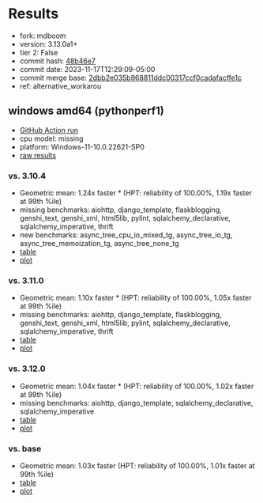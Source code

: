 # Results

- fork: mdboom
- version: 3.13.0a1+
- tier 2: False
- commit hash: [48b46e7](https://github.com/mdboom/cpython/commit/48b46e7)
- commit date: 2023-11-17T12:29:09-05:00
- commit merge base: [2dbb2e035b968811ddc00317ccf0cadafacffe1c](https://github.com/mdboom/cpython/commit/2dbb2e035b968811ddc00317ccf0cadafacffe1c)
- ref: alternative_workarou

## windows amd64 (pythonperf1)

- [GitHub Action run](https://github.com/faster-cpython/benchmarking/actions/runs/6907193515)
- cpu model: missing
- platform: Windows-11-10.0.22621-SP0
- [raw results](bm-20231117-pythonperf1-amd64-mdboom-alternative_workarou-3.13.0a1%2B-48b46e7.json)

### vs. 3.10.4

- Geometric mean: 1.24x faster \* (HPT: reliability of 100.00%, 1.19x faster at 99th %ile)
- missing benchmarks: aiohttp, django_template, flaskblogging, genshi_text, genshi_xml, html5lib, pylint, sqlalchemy_declarative, sqlalchemy_imperative, thrift
- new benchmarks: async_tree_cpu_io_mixed_tg, async_tree_io_tg, async_tree_memoization_tg, async_tree_none_tg
- [table](bm-20231117-pythonperf1-amd64-mdboom-alternative_workarou-3.13.0a1%2B-48b46e7-vs-3.10.4.md)
- [plot](bm-20231117-pythonperf1-amd64-mdboom-alternative_workarou-3.13.0a1%2B-48b46e7-vs-3.10.4.png)

### vs. 3.11.0

- Geometric mean: 1.10x faster \* (HPT: reliability of 100.00%, 1.05x faster at 99th %ile)
- missing benchmarks: aiohttp, django_template, flaskblogging, genshi_text, genshi_xml, html5lib, pylint, sqlalchemy_declarative, sqlalchemy_imperative, thrift
- [table](bm-20231117-pythonperf1-amd64-mdboom-alternative_workarou-3.13.0a1%2B-48b46e7-vs-3.11.0.md)
- [plot](bm-20231117-pythonperf1-amd64-mdboom-alternative_workarou-3.13.0a1%2B-48b46e7-vs-3.11.0.png)

### vs. 3.12.0

- Geometric mean: 1.04x faster \* (HPT: reliability of 100.00%, 1.02x faster at 99th %ile)
- missing benchmarks: aiohttp, django_template, sqlalchemy_declarative, sqlalchemy_imperative
- [table](bm-20231117-pythonperf1-amd64-mdboom-alternative_workarou-3.13.0a1%2B-48b46e7-vs-3.12.0.md)
- [plot](bm-20231117-pythonperf1-amd64-mdboom-alternative_workarou-3.13.0a1%2B-48b46e7-vs-3.12.0.png)

### vs. base

- Geometric mean: 1.03x faster (HPT: reliability of 100.00%, 1.01x faster at 99th %ile)
- [table](bm-20231117-pythonperf1-amd64-mdboom-alternative_workarou-3.13.0a1%2B-48b46e7-vs-base.md)
- [plot](bm-20231117-pythonperf1-amd64-mdboom-alternative_workarou-3.13.0a1%2B-48b46e7-vs-base.png)

